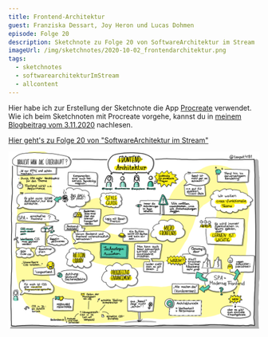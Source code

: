 ```yaml
---
title: Frontend-Architektur
guest: Franziska Dessart, Joy Heron und Lucas Dohmen
episode: Folge 20
description: Sketchnote zu Folge 20 von SoftwareArchitektur im Stream
imageUrl: /img/sketchnotes/2020-10-02_frontendarchitektur.png
tags:
  - sketchnotes
  - softwarearchitekturImStream
  - allcontent
---
```


Hier habe ich zur Erstellung der Sketchnote die App [Procreate](https://procreate.art/) verwendet.
Wie ich beim Sketchnoten mit Procreate vorgehe, kannst du in [meinem Blogbeitrag vom 3.11.2020](/blog/2020-11-03_sketchnotes_mit_procreate/) nachlesen.

[Hier geht's zu Folge 20 von "SoftwareArchitektur im Stream"](https://software-architektur.tv/folge20.html)

![Sketchnote zu Folge 20](/img/sketchnotes/2020-10-02_frontendarchitektur.png)

